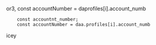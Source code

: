or3, 
        const accountNumber = daprofiles[i].account_numb

        const accountnt_number;
        const accountNumber = daa.profiles[i].account_numb
        
icey
